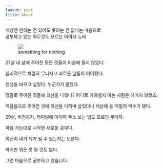 ```yaml
---
layout: post
title: About
---
```

  
  세상엔 안하는 건 있어도 못하는 건 없다는 마음으로  
  공부하고 있는 아무것도 모르는 아이티 뉴비  
  
  
<figure>
  <img src="https://user-images.githubusercontent.com/69098825/89725921-ff606380-da4f-11ea-8b0d-180461203489.JPG" />
  <figcaption>
    something for nothing
  </figcaption>
</figure>
  
  
27살 내 삶에 주어진 모든 것들이 마음에 들지 않았다.  
  
심리적으로 처절히 무너지고 괴로운 날들이 이어졌다.  
  
인생을 바꾸고 싶었다. 누군가가 말했다.  
  
정말로 주어진 것들에 최선을 다했나? 어디로 가야할지 아는 사람은 헤메지 않겠죠.  
  
깨달음으로 주어진 것에 최선을 다하며 살았더니 세상에 등 떠밀려 백수가 됐다.  
  
29살, 비전공자, 터미널에 아이피 주소 보는 법도 모르던 무식자.  
  
마음 가는대로 시작한 새로운 공부다.  

여전히 내가 뭐가 될 수 있는지는 모른다.  
  
하지만 뭐든 못 될 것도 없다.  
  
그런 마음으로 공부하고 있습니다.  
  
  
  
  
  
